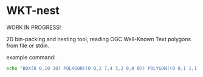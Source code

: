 WKT-nest
========

WORK IN PROGRESS!

2D bin-packing and nesting tool, reading OGC Well-Known Text polygons from file or stdin.

example command:
```bash
echo "BOX(0 0,10 10) POLYGON((0 0,2 7,4 3,2 0,0 0)) POLYGON((0 0,1 1,1 0,0 0)) POLYGON((0 0,4 4,1 0,0 0)) POLYGON((0 0,5 3,1 0,0 0))" | ./build/bin/wkt-nest > /tmp/poly.svg
```

